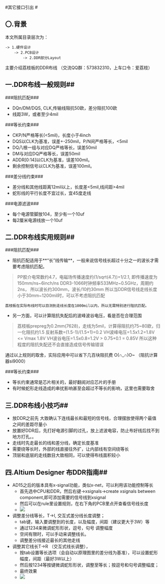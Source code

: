 #其它接口引出 #
## 〇.背景 ##
本文所属目录层次为：  

```
-> 1.硬件设计 
	-> 2.PCB设计 
		-> 2.DDR部分Layout
```
主要介绍荔枝板的DDR布线 
（交流QQ群：573832310，上车口令：爱荔枝）

## 一.DDR布线一般规则##
###阻抗匹配###
- DQn/DM/DQS, CLK,传输线阻抗50欧，差分阻抗100欧
- 线距3W，或者至少4mil

###等长约束###
- CKP/N严格等长(<5mil)，长度小于4inch
- DQS以CLK为基准，误差+-250mil，P/N间严格等长，<5mil
- DQ八根一组与对应DQ严格等长，误差50mil
- DM与对应DQ严格等长，误差50mil
- ADDR[0:14]以CLK为基准，误差100mil。
- 剩余控制信号以CLK为基准，误差100mil。

###差分线约束###
- 差分线和其他线距离12mil以上，长度差<5mil,线间距>4mil
- 蛇形线的平行长度不宜过长，宜45度走线

###电源滤波###
- 每个电源管脚放104，至少有一个10uf
- 每2厘米电源线放一个10uf

## 二.DDR布线实用规则##
###阻抗匹配###
- 阻抗匹配适用于**“长”线传输**，一般来说信号线长超过十分之一的波长才需要考虑阻抗匹配。

> PP胶介电常数约4.7，电磁场传播速度约(1/sqrt(4.7))=1/2.1, 即传播速度为 150mm/ns~6inch/ns
DDR3-1066时钟频率533MHz~0.5GHz，周期约2ns， 所以波长约300mm，波长/10约30mm
所以当DDR信号线走线长度小于30mm~1200mil时，可以不考虑阻抗匹配

    荔枝板在实际布线时可以目测到走线长度在1000mil以内，所以无需特别进行阻抗匹配。
- 另一方面，可以计算阻抗失配后的波峰波谷电压，看是否在合理范围
> 荔枝板prepreg为0.2mm(7628)，走线为5mil，计算得阻抗约75~80欧，归一化阻抗约1.5
> 反射系数=(1.5-1)/(1.5+1)=0.2
VH波峰电压=1.5x1.2=1.8V <= Vmax 1.8V
VH波谷电压=1.5x0.8=1.2V > 0.75+0.1 = 0.85V
所以这种程度的阻抗失配还不会直接造成信号传输错误

通过以上规则的取舍，实际应用中可以省下几百块阻抗费 O(∩_∩)O~
（阻抗计算器si9000）

###等长约束###
- 等长约束通常是芯片相关的，最好翻阅对应芯片的手册
- 有时候蛇形走线造成的串扰影响甚至会超过不等长的影响，这里也需要取舍

## 三.DDR布线小技巧##
- 放DDR之前先 大致确认下连线最长和最短的信号线，合理摆放使得两个最值之间的差距尽量小
- 放置好DDR后，先打好电源引脚的过孔，放上滤波电容，防止布好线后找不到地方打孔。。
- 走线时先走最长的线和差分线，确定长度基准
- 需要绕等长时，外部的线直接往外扩，让内部线有空间绕等长
- 顶层和底层的走线数目大致相同，可以使得布线面积较小

## 四.Altium Designer 布DDR指南##
- AD15之后的版本具有x-signal功能，类似x-net，可以利用该功能控制等长
	- 首先选中CPU和DDR，然后右键->xsignals->create xsignals between component,即可添加需要的信号线到xsignal
	- 然后可以在rule里设置规则，在右下角的PCB里点开查看信号线长度
	- ![](http://7xvwj0.com1.z0.glb.clouddn.com/16-7-26/23590492.jpg)
- 调整差分线等长，T->I, 交互式差分线长度调整；
   - tab键，输入要调整到的长度，以及幅度，间距（建议更大于3W）等
   - 通过1234来微调蛇形形状，逗号，句号 调整幅度
   - 空间有限时，可以手动来调整线长。
   - 调整差分线接近最长的其他走线
- 调整其它线长T->R （交互式线长调整），
	- 按tab设置等长选项（会自动以原理图里的差分线为基准），可以设置蛇形幅度，间距（最好3W以上）
	- 然后按1234等按键微调蛇形形状，调整至等长；按逗号和句号调整幅度；
	- 最终效果
	- ![](http://7xvwj0.com1.z0.glb.clouddn.com/16-7-26/32807697.jpg)
	
          
